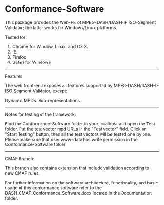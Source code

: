 Conformance-Software
====================

This package provides the Web-FE of MPEG-DASH/DASH-IF ISO-Segment Validator; the latter works for Windows/Linux platforms.

Tested for:

1) Chrome for Window, Linux, and OS X.
2) IE.
3) Firefox
4) Safari for Windows


________
Features

The web front-end exposes all features supported by MPEG-DASH/DASH-IF ISO Segment Validator, except:

Dynamic MPDs.
Sub-representations.


___________________________________
Notes for testing of the framework:

Find the Conformance-Software folder in your localhost and open the Test folder. Put the test vector mpd URLs in the "Test vector" field.
Click on "Start Testing" button, then all the test vectors will be tested one by one.
Please make sure that user www-data has write permission in the Conformance-Software folder

____________
CMAF Branch:

This branch also contains extension that include validation according to new CMAF rules. 

For further information on the software architecture, functionality, and basic usage of this conformance software refer to the DASH_CMAF_Conformance_Software.docx located in the Documentation folder. 
